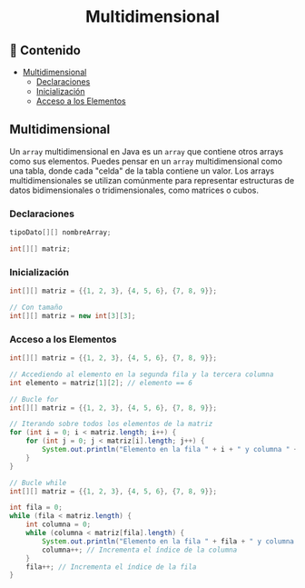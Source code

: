 <h1 align="center">Multidimensional</h1>

<h2>📑 Contenido</h2>

- [Multidimensional](#multidimensional)
  - [Declaraciones](#declaraciones)
  - [Inicialización](#inicialización)
  - [Acceso a los Elementos](#acceso-a-los-elementos)

## Multidimensional

Un `array` multidimensional en Java es un `array` que contiene otros arrays como sus elementos. Puedes pensar en un `array` multidimensional como una tabla, donde cada "celda" de la tabla contiene un valor. Los arrays multidimensionales se utilizan comúnmente para representar estructuras de datos bidimensionales o tridimensionales, como matrices o cubos.

### Declaraciones

```java
tipoDato[][] nombreArray;

int[][] matriz;
```

### Inicialización

```java
int[][] matriz = {{1, 2, 3}, {4, 5, 6}, {7, 8, 9}};

// Con tamaño
int[][] matriz = new int[3][3];
```

### Acceso a los Elementos

```java
int[][] matriz = {{1, 2, 3}, {4, 5, 6}, {7, 8, 9}};

// Accediendo al elemento en la segunda fila y la tercera columna
int elemento = matriz[1][2]; // elemento == 6

// Bucle for
int[][] matriz = {{1, 2, 3}, {4, 5, 6}, {7, 8, 9}};

// Iterando sobre todos los elementos de la matriz
for (int i = 0; i < matriz.length; i++) {
    for (int j = 0; j < matriz[i].length; j++) {
        System.out.println("Elemento en la fila " + i + " y columna " + j + ": " + matriz[i][j]);
    }
}

// Bucle while
int[][] matriz = {{1, 2, 3}, {4, 5, 6}, {7, 8, 9}};

int fila = 0;
while (fila < matriz.length) {
    int columna = 0;
    while (columna < matriz[fila].length) {
        System.out.println("Elemento en la fila " + fila + " y columna " + columna + ": " + matriz[fila][columna]);
        columna++; // Incrementa el índice de la columna
    }
    fila++; // Incrementa el índice de la fila
}
```
